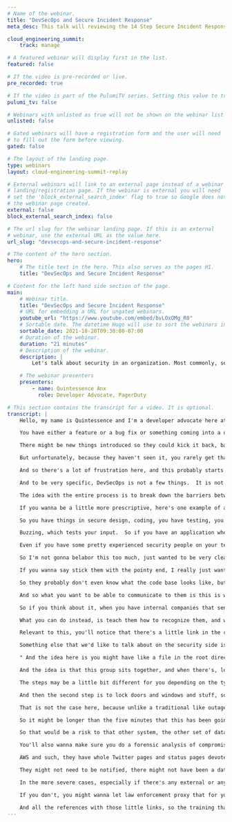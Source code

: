 ```yaml
---
# Name of the webinar.
title: "DevSecOps and Secure Incident Response"
meta_desc: This talk will reviewing the 14 Step Secure Incident Response process, including the what and why of each step.

cloud_engineering_summit:
    track: manage

# A featured webinar will display first in the list.
featured: false

# If the video is pre-recorded or live.
pre_recorded: true

# If the video is part of the PulumiTV series. Setting this value to true will list the video in the "PulumiTV" section.
pulumi_tv: false

# Webinars with unlisted as true will not be shown on the webinar list
unlisted: false

# Gated webinars will have a registration form and the user will need
# to fill out the form before viewing.
gated: false

# The layout of the landing page.
type: webinars
layout: cloud-engineering-summit-replay

# External webinars will link to an external page instead of a webinar
# landing/registration page. If the webinar is external you will need
# set the 'block_external_search_index' flag to true so Google does not index
# the webinar page created.
external: false
block_external_search_index: false

# The url slug for the webinar landing page. If this is an external
# webinar, use the external URL as the value here.
url_slug: "devsecops-and-secure-incident-response"

# The content of the hero section.
hero:
    # The title text in the hero. This also serves as the pages H1.
    title: "DevSecOps and Secure Incident Response"

# Content for the left hand side section of the page.
main:
    # Webinar title.
    title: "DevSecOps and Secure Incident Response"
    # URL for embedding a URL for ungated webinars.
    youtube_url: "https://www.youtube.com/embed/bvLOxOMg_R0"
    # Sortable date. The datetime Hugo will use to sort the webinars in date order.
    sortable_date: 2021-10-20T09:30:00-07:00
    # Duration of the webinar.
    duration: "21 minutes"
    # Description of the webinar.
    description: |
        Let's talk about security in an organization. Most commonly, security sits at or after the last phase of the software development life cycle (SDLC) and can make or break the decision to release into production. Unfortunately, waiting on such decisive feedback until after something has been built frequently results in needing to make changes after it's been marked as 'complete', which is costly and inefficient. Instead, let's learn from how we created shorter development cycles - instead of making Big Decisions at the very end, make smaller, iterative decisions throughout the entire journey that are easier to implement or reverse. One way to do that is by implementing DevSecOps, which adjusts the workflows of development, operations, and security so that security decisions are made on smaller scales at every phase of the SDLC. As with development and operations, even with preparation there can still be incidents - in this case, security incidents - so I'll also be reviewing our 14 Step Secure Incident Response process, including the what and why of each step.

    # The webinar presenters
    presenters:
        - name: Quintessence Anx
          role: Developer Advocate, PagerDuty

# This section contains the transcript for a video. It is optional.
transcript: |
    Hello, my name is Quintessence and I'm a developer advocate here at PagerDuty.  And I'm gonna be talking to you about DevSecOps and Secure Incident Response.  Most of my slides are very text light intentionally, but any slide that has resources that I'm directly linking to, will have this handy little link icon, and then I'll be linking to the entire page at the end of my presentation.  Let's take a look at how software requests are handled now.  Probably looks really familiar.

    You have either a feature or a bug fix or something coming into a queue.  So if someone's doing a submission process of some kind, it gets entered in and then it gets triaged for where it's going to be worked and when, and it enters into a very familiar life cycle.  So we start the planning, we do some design, we start producing some code, do some tests and so forth, but right towards the end of that life cycle, we vaulted over the wall to security.  And this is what happens when we in the normal process in the now process, when we start saying, okay, well, we're done, so we're going to have security, review it and see if there are any issues that come up.  And because they're towards the end, usually there are, what ends up happening is you get this volley procedure where you go through the entire loop again, you get through the testing, et cetera, for anything that they kick back, you kick it over.

    There might be new things introduced so they could kick it back, back and forth.  And this introduced a lot of frustrations on both sides.  So on the one side on the Dev and, or Ops side, you usually have something that at least in your mind, you've conceptualized as done by some definition of done.  And what you may not realize is you're probably expecting when you send things over to security, that they're kind of kinda check a box and be like, yes, complete.  And everybody goes out and has coffee or whatever you're going to do when you're done with whatever massive work you've just completed.

    But unfortunately, because they haven't seen it, you rarely get that done, and what ends up happening is when they send things back to you, that you've kind of internally felt is done, and they say, it's not done.  You're like, what do you mean it's not done, it's done.  Well, on their side, they feel like they could have told you sooner if they had been asked sooner, right? Because depending on what they find, it might've been something as early as in the design, it might be a dependency that was chosen.  It might be an image that wasn't scanned, something like that.  And they would have been able to provide more feedback if they had been asked.

    And so there's a lot of frustration here, and this probably starts to sound a little familiar to frustration that a lot of groups specifically Dev and Ops had some years ago that we actually tried to resolve with Dev and Ops, right? There was a lot of friction between these two groups because they needed to work together but their workflows were not combined in a way that was helpful to them.  And kind of getting ahead of myself a little bit here.  If we start to think about security, needing to work with Dev and Ops, kind of in a similar way, what can we introduce to make these workflow streamline? And the answer, and what I'll be talking about today is DevSecOps.  And what is DevSecOps? DevSecOps stands for development, security and operations.  And it seeks to integrate the security across the software development life cycle and streamline the workflow of these three groups.

    And to be very specific, DevSecOps is not a few things.  It is not replacing security with development or operations or expecting development or operations to become security specialists, or expecting security specialist to become development or operations.  And that's a mouthful.  But succinctly, and kind of what I indicated before, what we're really trying to do, is do for development, security and operations, what DevOps did for development and operations.  And the way that we do this is by a couple of mechanisms, the secure software development lifecycle via shifting left, which is a phrase that you probably have heard a few times before now.

    The idea with the entire process is to break down the barriers between these groups.  So similar to before, you had a Dev silo and an Op silo, and that was not ideal, and I have a streamlined workflow.  So now we have Dev and Ops kind of in a silo together now and security outside in their own silo.  And when you start to look through the entire, through my work process, it looks a little like this, a very simplified diagram, and you'll notice something a little bit different here.  When we're looking at Dev and Ops, when you unified their workflow, it really just kind of comes together in the middle, right? So you still have a very strongly Dev heavy side and a strong Ops heavy side, but we're looking at security, it actually needs to hug all the phases across that life cycle.

    If you wanna be a little more prescriptive, here's one example of a secure development life cycle.  And just to be very, very, very clear, this is one example, right? Yours may look different, somebody else's might look different from yours.  Everyone has different requirements, but I really wanted to show something that was a little more specific than this.  This specific secure software development life cycle actually comes from the six pillars of DevSecOps.  And you can see here, there are different activities to be done at every phase.

    So you have things in secure design, coding, you have testing, you can do things in your CICD pipeline that are security centric, as well as in your deployments pays as well, runtime and monitoring.  And to look a few of these, you have the secure architecture and design threat modeling was on there, which is an activity that I'll talk about in a minute.  So I won't get to have myself there, but we also have the SAST and DAST testing, which are static and dynamic application security testing.  Some of these can be automated, some of these really cannot be due to their duration.  You can also have scanning of images and dependencies to make sure that they're not introducing vulnerabilities, that you weren't aware of.

    Buzzing, which tests your input.  So if you have an application where you have a form, if it was requiring, let's say a date and you put in a binary, does it crash? Does it try and run it? Who knows, right? So all of these things are things that security can do, and you'll wanna work with them to see what needs to be done with whatever products or services you're building.  And just really quickly, the reason we call the shifting left, you look at this type of diagram, shift left just means do earlier.  You can see as we go leftwards, and a diagram that's left to right, that just means we're doing it earlier all the way at the beginning of the design phase.  Something that's very important, and I cannot stress this enough, do not try and do this yourself from scratch, starting from zero will be a very painful experience.

    Even if you have some pretty experienced security people on your team, there is a ton of information available online, there are frameworks you can work from.  You do not need to implement the frameworks line by line, unless there was another requirement industry or otherwise requiring you to do so.  But what you can do is take a look at these frameworks and figure out what works for you.  So that again, you're not starting from zero, you're starting from somewhere.  And some common frameworks for this are the BSIM, DSAM and SAM and links for these are provided at the end.

    So I'm not gonna belabor this too much, just wanted to be very clear, that again, you don't have to start from scratch, you can work with your team, meaning you can work with others to get more information.  Now let's talk about the, how? Because when you're thinking about doing a cultural initiative, you're gonna make changes into your organization.  You're gonna lean in on that sweet, sweet, cultural support, which means that you're gonna have to work with humans, which is always an interesting time.  And when you're thinking about humans, you need to keep track of who you're working with, right? Because you have the humans that are gonna do the implementation, people who are actually gonna be practicing the cultural values and, or making the changes, people who write the code, for example, and the people who make the decisions and do broader strategy.  And one common analogy we see in the space about things like this, is the blunt end and the sharp end or the pointy end.

    If you wanna say stick them with the pointy end, I really just wanted to quote, "Game of Thrones" for you, is really what it gets down to, okay.  But for the sharp end, you have the high risk, low power, and these are the people writing the code or doing the bills or whatever their task is.  And what that means is that they're doing the implementation, but they're not making the decision in the broader sense.  Whereas at the opposite end, you have the blunt end, it's kind of guiding the sphere, the spear, to say it more correctly.  And what that means is they're not doing the implementation.

    So they probably don't even know what the code base looks like, but they do know what they want.  And this is usually the higher levels, the execs or the managers and so on.  In long-windedly, it's all about getting exact buy-in.  So if you need to make this type of cultural change and you need to start integrating security into your life cycle, you need to make sure that you're talking to the different management or exec layers so that you can get their approval because they're the ones with Yanay power.  Also, they're the ones that are gonna be approving things like when you're planning out and staging out work, if they're expecting to see a certain return on that work or a certain number of features being produced or whatever they're measuring or looking at, they're going to see fewer of those when you're spending time on training and changing the way that you're making that work flow.

    And so what you want to be able to communicate to them is this is what we're intending to do, this is why you'll see this short term.  I'm gonna say loss, it's not really a loss, it's just going to be a reduced velocity.  And then you're going to explain the longer-term benefits is a gained velocity, but also more secure product, increased trust and so on.  Going into the ICs, we wanna talk a minute about not tricking staff.  This is actually a policy we have here at PagerDuty common example, most common example is phishing emails.

    So if you think about it, when you have internal companies that send out phishing emails, usually the way this works is they send out an approved one, and if you click it, you either get an email that says, gotcha, or you get signed up for our training or both, and it's not necessarily too huge a deal unless your organization makes it so, but what it does do is it trains people not to reach out to security if there are other problems, if they click on something or if they notice a vulnerability on their machine or something, because you kind of trained this expectation that the issue will be solved or won't be solved immediately.  Instead, it's gonna be kind of pivoted and you're gonna have to do these other things, and they're kind of punishment oriented.  And what you kind of wanna do instead is teach people how to recognize the exploits instead of punishing them for falling for them, because really with how many people are online and how many things that we get, like over the course of the pandemic, since I'm picking on phishing emails right now, and there are people sending out phishing emails about stimulus checks and COVID vaccines and all sorts of things that are really predatory because phishing emails are predatory.  But when you have the security organization kind of mirroring that, that's the mindset that the rest of the staff is gonna get.  Especially if they're not really adjacent to security at all.

    What you can do instead, is teach them how to recognize them, and what this will do is teach them to kind of trust you as a trusted advisor kind of role, and they will start to reach out to you when you start to teach them about other things.  And speaking of all that teaching, you wanna make sure you're doing trainings.  A lot of us have probably attended mass market security trainings of one flavor or another, and they are still useful just to be clear, right? It's better to have something other than nothing, but it's also not very tailored.  So you might find yourself in one of these mass market trainings where you're getting trained a lot on one specific topic, maybe it's setting up MFA, maybe it's a phishing email thing, maybe it's don't download attachments, whatever it is, and you get this really heavy training, but it doesn't actually touch on things where you personally, or your staff collectively are weak.  And what can really help with that is if you have a security team that's able and has enough staff to maintain this, they can actually look to see, where are people strong? Where are people weak? You can customize a training to actually kind of be very light, light touch on the things that people find easy and dive deeper into things that people find hard.

    Relevant to this, you'll notice that there's a little link in the corner.  We actually have our kind of sanitized version of our internal security training up on our website under the Apache2 license.  So, kind of going into that, please don't start from scratch.  You can also clone this, brand this, update it, make it fit your own organization and et cetera.  And in fact, we strongly encourage you to do so.

    Something else that we'd like to talk about on the security side is full service ownership.  So briefly full service ownership is when you own the lifecycle of a service you're working on.  What can help in this case is if you have security on a security relevant service, quick example, if you're using HashiCorp vault, something like that, and they can maintain that service in production.  And what that will allow them to do is get some visibility into why Dev and, or Ops are sending requests to them the way that they are, because they'll start to know what expectations are coming down on those teams and can start to anticipate them.  Something that can help development and, or operations get more security conscious, or games like, "Capture the Flag.

    " And the idea here is you might have like a file in the root directory and the contents of the file or the flag, the digital flag, and so you need to be able to access that file without doing something simple, like just switching to reviews, or you need to actually do something like a privilege escalation or whatever the exercise calls for to capture the flag.  Now, the goal of this is to actually increase how security where you are, so that you can start to understand whether or not an exploit is easy or difficult to do.  And then you can keep that in mind when you're writing your code.  Threat modeling is something that all groups can do together.  And in fact, you might actually want to include product as well, because they're gonna also need some security awareness or some awareness into how the product is being developed.

    And the idea is that this group sits together, and when there's, let's say a feature or a major upgrade or a major fix that's happening, you start to model out what risk it introduced and how it introduced it.  So if you're gonna start switching from an external payment platform to an internal one, and now you're going to be holding payment information, what does that introduce? How are you designing it? And so this threat modeling exercise can really help because there's gonna be massive cross team collaboration here.  And of course, once you go through all of these things, you'll never have another security incident again, just kidding.  And because you will have security incidents because it's about minimizing them and making sure that they're not as severe rather than eliminating them, although that is also a goal, I wanna review our secure incident response process.  And this is our 14 step generalized process that we do here at PagerDuty.

    The steps may be a little bit different for you depending on the type of incident and their order, but let's go through these one by one.  So the first thing you wanna do is stop the attack in progress.  So for example, if someone has gotten behind a firewall, if that's the case, you wanna make sure that you cut off their access and stop whatever they're doing, stop the download, stop whatever they're reading.  Then you wanna cut off the attack factor.  So if there's a compromise token or whatever you want to make sure you do that rotation as quickly as possible, an analogy for this is, if someone broke into a house, your first step is to physically remove them.

    And then the second step is to lock doors and windows and stuff, so they cannot get back in at least not via the same route.  And so that's what we're doing with these two steps.  We're getting them out and then preventing re-entry.  At this point, you're going to assemble the response team.  Now this is a little different from a non-security incident, because if you recall a more standard or a non-security incident response process is to assemble first, sometimes even to determine who owns that incident or owns that service.

    That is not the case here, because unlike a traditional like outage or latency, data could be read copied, compromised in some way, you really need to cut that off first, before you start to assemble people.  That said, the caveat here is if it's not a quick fix, you want to assemble people to cut off, right? To cut off access.  So make sure you choose whatever is appropriate to the situation.  Once you're there, you want to isolate any effected instances, servers, incidents, VMs, databases, or whatever is being touched at the time, and then you'll wanna work on the timeline of the attack.  So the attack, as you see it today, might be longer than it appears.

    So it might be longer than the five minutes that this has been going on, or however long this has been going on.  If you, for example, have discovered that the cause of whatever's happening and a vulnerability or a CBE, that's been introduced in your environment, they could have been using that vulnerability for a long time, an hour or a month or more depending, again on the timeline.  So you need to start working through and see how long they either definitely had access and, or possibly had access.  Then you need, if there is a data breach, to identify compromised data and assess the risk to other systems.  So the idea between these two steps is if you know that they were copying data of a very specific table, but if they had access to that table, let's say to another one that's on, in the same space or in the same scheme or whatever they're doing, then they can actually be copying that or have at least read that.

    So that would be a risk to that other system, the other set of data.  And so when you're at this phase, you're also going to be assessing the risk of re-attack.  Again, if some vulnerability was introduced into your system, if it's not something you can personally patch or fix, that changes how likely it is for it to be exploited again.  We will also want to apply any additional mitigation and additions to monitoring, et cetera, and this is super important if you were notified by like a human response rather than your monitoring system.  So let's say that you just happened to notice a massive data copy or something like that, but no monitors went off for that case, you'll wanna make sure that you update those monitors to handle whatever thresholds you think are appropriate and check for log-ins that don't make sense and so forth.

    You'll also wanna make sure you do a forensic analysis of compromise systems.  So earlier, if you had a data breach, you would have put everything in read only mode and kind of locked it down so that there could have been no other changes.  And now you're going to be looking at, to see now that nothing's been changed, do some forensics, you may need a third party for this to see what actually has been happening, if anything was it just copied, was it changed? What went on here? Now towards the end and only if necessary is when you send out an internal communication.  And this is very intentionally towards the end of the incident.  And another difference from a non security incident, you may recall that we recommend that in a non-security incident, you're sending out updates every 30-ish minutes, because people are anxious wanting to know what's happening.

    AWS and such, they have whole Twitter pages and status pages devoted to this where you're sending out communications that say, there's still an average, we're still working on it.  Rebooting cluster, communicating whatever is relevant, right? You don't wanna do this for a security incident for a couple of reasons.  One, you don't really alleviate anyone's anxiety by saying, someone's still copying the data.  We don't know why, every 30 minutes, but the other thing is you don't really have give anybody, give anyone anything to do, right? So you're not telling them, okay, you're, this data's compromised 'cause you don't necessarily know yet.  If you're doing it throughout the course of the incident, it's entirely possible that you get to the end of the resolution phase, and there's nothing that anyone needs to do.

    They might not need to be notified, there might not have been a data breach, et cetera.  So extra communication isn't ideal in that case.  And the other thing to be aware of, is if you're not sure, and until you are sure where that attack is coming from, it could be coming from internal, you never know.  So one of the people I spoke with, while building this presentation, said that he likes to assume worst case at the start before you get everything locked down.  But then once everything is like cut off and getting ready to be analyzed and looked at, you want to assume best intent, because usually, especially if it's internal, people don't mean to trip whatever alarm they've tripped, they just weren't aware.

    In the more severe cases, especially if there's any external or any sort of compromised personal data, you might need to involve law enforcement.  You might have a requirement for this regardless.  So if you do, this is the stuff you do it, when you have all the information in one place, you also wanna make sure you reach out to any external parties that may have been used as attack factors.  This is only if you have the appropriate contact, don't send it to their hello app, it'll look like spam.  See previous slide, right? Make sure you know who you're contacting on their security team.

    If you don't, you might wanna let law enforcement proxy that for you.  But for example, if you have like a public computer at a university or a library that was used to attack yours, that institution does need to know, because now it's a security incident for them.  And at this point, and again, only if necessary is when you send out the external comms, the customer communications, we've all gotten those emails where payment information compromised, data breach here, you do not have to do anything slash the was anonymized or whatever they need to communicate.  And this is really just what data was compromised, what data was not compromised, and if you need to do anything.  And just as a quick recap, here are the 14 steps, so if you want a screens cap slide, this is a good one.

    And all the references with those little links, so the training that DevSecOps guide that this is based on, the security incident response page, all those frameworks I mentioned and so forth are all on this page.  And with that, I hope you're having an amazing conference and I will be around for questions.  Have a great rest of your day.
---
```


